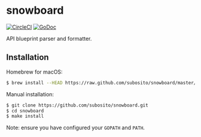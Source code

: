 # snowboard

[![CircleCI](https://img.shields.io/circleci/project/subosito/snowboard.svg?maxAge=2592000)](https://circleci.com/gh/subosito/snowboard)
[![GoDoc](https://godoc.org/github.com/subosito/snowboard?status.svg)](https://godoc.org/github.com/subosito/snowboard)

API blueprint parser and formatter.

## Installation

Homebrew for macOS:

```sh
$ brew install --HEAD https://raw.github.com/subosito/snowboard/master/tools/homebrew/snowboard.rb
```

Manual installation:

```sh
$ git clone https://github.com/subosito/snowboard.git
$ cd snowboard
$ make install
```

Note: ensure you have configured your `GOPATH` and `PATH`.
